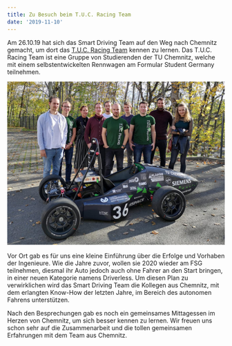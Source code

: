 ```yaml
---
title: Zu Besuch beim T.U.C. Racing Team
date: '2019-11-10'
---
```


Am 26.10.19 hat sich das Smart Driving Team auf den Weg nach Chemnitz gemacht, um dort das [T.U.C. Racing Team](https://tuc-racing.de) kennen zu lernen. Das T.U.C. Racing Team ist eine Gruppe von Studierenden der TU Chemnitz, welche mit einem selbstentwickelten Rennwagen am Formular Student Germany teilnehmen.

![team](team.jpg)

Vor Ort gab es für uns eine kleine Einführung über die Erfolge und Vorhaben der Ingenieure. Wie die Jahre zuvor, wollen sie 2020 wieder am FSG teilnehmen, diesmal ihr Auto jedoch auch ohne Fahrer an den Start bringen, in einer neuen Kategorie namens Driverless.
Um diesen Plan zu verwirklichen wird das Smart Driving Team die Kollegen aus Chemnitz, mit dem erlangten Know-How der letzten Jahre, im Bereich des autonomen Fahrens unterstützen.

Nach den Besprechungen gab es noch ein gemeinsames Mittagessen im Herzen von Chemnitz, um sich besser kennen zu lernen. Wir freuen uns schon sehr auf die Zusammenarbeit und die tollen gemeinsamen Erfahrungen mit dem Team aus Chemnitz.
